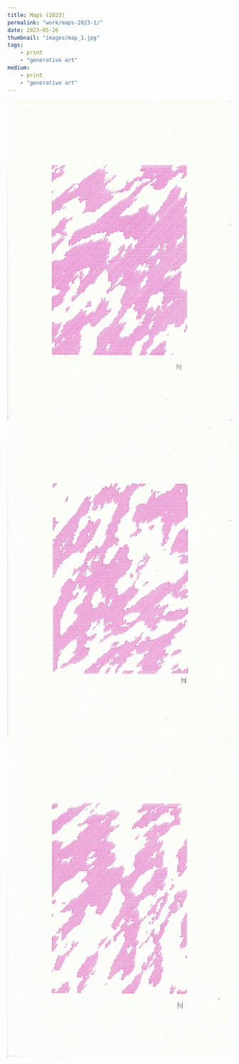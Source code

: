 ```yaml
---
title: Maps (2023)
permalink: "work/maps-2023-1/"
date: 2023-05-26
thumbnail: "images/map_1.jpg"
tags: 
    - print
    - "generative art"
medium: 
    - print
    - "generative art"
---
```


<img src="images/map_1.jpg">
<img src="images/map_2.jpg">
<img src="images/map_3.jpg">